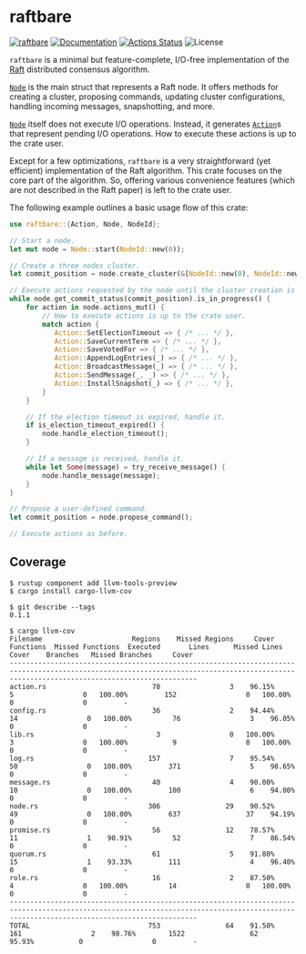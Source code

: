 raftbare
========

[![raftbare](https://img.shields.io/crates/v/raftbare.svg)](https://crates.io/crates/raftbare)
[![Documentation](https://docs.rs/raftbare/badge.svg)](https://docs.rs/raftbare)
[![Actions Status](https://github.com/sile/raftbare/workflows/CI/badge.svg)](https://github.com/sile/raftbare/actions)
![License](https://img.shields.io/crates/l/raftbare)


`raftbare` is a minimal but feature-complete, I/O-free implementation of the [Raft] distributed consensus algorithm.

[Raft]: https://raft.github.io/

[`Node`] is the main struct that represents a Raft node.
It offers methods for creating a cluster, proposing commands, updating cluster configurations,
handling incoming messages, snapshotting, and more.

[`Node`] itself does not execute I/O operations.
Instead, it generates [`Action`]s that represent pending I/O operations.
How to execute these actions is up to the crate user.

Except for a few optimizations, `raftbare` is a very straightforward (yet efficient) implementation of the Raft algorithm.
This crate focuses on the core part of the algorithm.
So, offering various convenience features (which are not described in the Raft paper) is left to the crate user.

[`Node`]: https://docs.rs/raftbare/latest/raftbare/struct.Node.html
[`Action`]: https://docs.rs/raftbare/latest/raftbare/struct.Action.html

The following example outlines a basic usage flow of this crate:
```rust
use raftbare::{Action, Node, NodeId};

// Start a node.
let mut node = Node::start(NodeId::new(0));

// Create a three nodes cluster.
let commit_position = node.create_cluster(&[NodeId::new(0), NodeId::new(1), NodeId::new(2)]);

// Execute actions requested by the node until the cluster creation is complete.
while node.get_commit_status(commit_position).is_in_progress() {
    for action in node.actions_mut() {
        // How to execute actions is up to the crate user.
        match action {
           Action::SetElectionTimeout => { /* ... */ },
           Action::SaveCurrentTerm => { /* ... */ },
           Action::SaveVotedFor => { /* ... */ },
           Action::AppendLogEntries(_) => { /* ... */ },
           Action::BroadcastMessage(_) => { /* ... */ },
           Action::SendMessage(_, _) => { /* ... */ },
           Action::InstallSnapshot(_) => { /* ... */ },
        }
    }

    // If the election timeout is expired, handle it.
    if is_election_timeout_expired() {
        node.handle_election_timeout();
    }

    // If a message is received, handle it.
    while let Some(message) = try_receive_message() {
        node.handle_message(message);
    }
}

// Propose a user-defined command.
let commit_position = node.propose_command();

// Execute actions as before.
```

Coverage
--------

```console
$ rustup component add llvm-tools-preview
$ cargo install cargo-llvm-cov

$ git describe --tags
0.1.1

$ cargo llvm-cov
Filename                      Regions    Missed Regions     Cover   Functions  Missed Functions  Executed       Lines      Missed Lines     Cover    Branches   Missed Branches     Cover
------------------------------------------------------------------------------------------------------------------------------------------------------------------------------------------
action.rs                          78                 3    96.15%           5                 0   100.00%         152                 0   100.00%           0                 0         -
config.rs                          36                 2    94.44%          14                 0   100.00%          76                 3    96.05%           0                 0         -
lib.rs                              3                 0   100.00%           3                 0   100.00%           9                 0   100.00%           0                 0         -
log.rs                            157                 7    95.54%          50                 0   100.00%         371                 5    98.65%           0                 0         -
message.rs                         40                 4    90.00%          10                 0   100.00%         100                 6    94.00%           0                 0         -
node.rs                           306                29    90.52%          49                 0   100.00%         637                37    94.19%           0                 0         -
promise.rs                         56                12    78.57%          11                 1    90.91%          52                 7    86.54%           0                 0         -
quorum.rs                          61                 5    91.80%          15                 1    93.33%         111                 4    96.40%           0                 0         -
role.rs                            16                 2    87.50%           4                 0   100.00%          14                 0   100.00%           0                 0         -
------------------------------------------------------------------------------------------------------------------------------------------------------------------------------------------
TOTAL                             753                64    91.50%         161                 2    98.76%        1522                62    95.93%           0                 0         -
```
